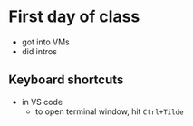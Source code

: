 # First day of class

- got into VMs
- did intros

## Keyboard shortcuts

- in VS code
    - to open terminal window, hit `Ctrl+Tilde`